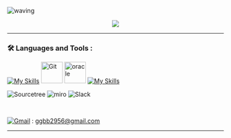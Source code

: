 <!--
**EnjoyTime18/EnjoyTime18** is a ✨ _special_ ✨ repository because its `README.md` (this file) appears on your GitHub profile.

Here are some ideas to get you started:

- 🔭 I’m currently working on ...
- 🌱 I’m currently learning ...
- 👯 I’m looking to collaborate on ...
- 🤔 I’m looking for help with ...
- 💬 Ask me about ...
- 📫 How to reach me: ...
- 😄 Pronouns: ...
- ⚡ Fun fact: ...
-->

![waving](https://capsule-render.vercel.app/api?type=waving&height=200&text=Welcome!%20My%20name%20is%20SeongMin%20Cho!&fontAlign=50&fontAlignY=30&color=gradient&fontSize=40)

<p align="center">
<img src = "https://user-images.githubusercontent.com/122508872/230572673-beee0e97-cb7a-4277-b514-3cf7ff917fe6.gif" style="vertical-align:middle" >
</p>

***


### :hammer_and_wrench: Languages and Tools :

<div>
<!--   <img src="https://github.com/devicons/devicon/blob/master/icons/java/java-original-wordmark.svg" title="Java" alt="Java" width="40" height="40"/>&nbsp;
  <img src="https://github.com/devicons/devicon/blob/master/icons/tomcat/tomcat-original-wordmark.svg" title="tomcat" alt="Java" width="40" height="40"/>&nbsp;
  <img src="https://github.com/devicons/devicon/blob/master/icons/spring/spring-original-wordmark.svg" title="Spring" alt="Spring" width="40" height="40"/>&nbsp;
  <img src="https://user-images.githubusercontent.com/116073413/221799846-4c71be13-c751-44d2-b4ee-cfe1dfd84727.png" title="Spring" alt="Spring" width="40" height="40"/>&nbsp;
  <img src="https://user-images.githubusercontent.com/116073413/221800896-b4118f2c-4b60-46c0-98a7-7b9d83de3894.png" title="Spring" alt="Spring" width="40" height="40"/>&nbsp;
  <img src="https://github.com/devicons/devicon/blob/master/icons/gradle/gradle-plain-wordmark.svg" title="Spring" alt="Gradle" width="40" height="40"/>&nbsp;
  <img src="https://github.com/devicons/devicon/blob/master/icons/css3/css3-plain-wordmark.svg"  title="CSS3" alt="CSS" width="40" height="40"/>&nbsp;
  <img src="https://github.com/devicons/devicon/blob/master/icons/html5/html5-original.svg" title="HTML5" alt="HTML" width="40" height="40"/>&nbsp;
  <img src="https://github.com/devicons/devicon/blob/master/icons/javascript/javascript-original.svg" title="JavaScript" alt="JavaScript" width="40" height="40"/>&nbsp;
  <img src="https://github.com/devicons/devicon/blob/master/icons/jquery/jquery-original-wordmark.svg" title="jqeury" alt="HTML" width="40" height="40"/>&nbsp;
  <img src="https://github.com/devicons/devicon/blob/master/icons/visualstudio/visualstudio-plain.svg" title="visualstudio" alt="HTML" width="40" height="40"/>&nbsp;
  <img src="https://github.com/devicons/devicon/blob/master/icons/mysql/mysql-original-wordmark.svg" title="MySQL"  alt="MySQL" width="40" height="40"/>&nbsp;
  <img src="https://github.com/devicons/devicon/blob/master/icons/oracle/oracle-original.svg" title="MySQL"  alt="oracle" width="40" height="40"/>&nbsp;
  <img src="https://github.com/devicons/devicon/blob/master/icons/bootstrap/bootstrap-original-wordmark.svg" title="Bootstrap"  alt="MySQL" width="40" height="40"/>&nbsp;
  <img src="https://github.com/devicons/devicon/blob/master/icons/git/git-original-wordmark.svg" title="Git" alt="Git" width="40" height="40"/>
  <img src="https://github.com/devicons/devicon/blob/master/icons/slack/slack-original-wordmark.svg" title="slack" alt="Git" width="40" height="40"/> -->
  
  [![My Skills](https://skillicons.dev/icons?i=java,eclipse,spring)](https://skillicons.dev)
  <img src="https://user-images.githubusercontent.com/25181517/183891303-41f257f8-6b3d-487c-aa56-c497b880d0fb.png" title="Git" alt="Git" width="50" height="50"/>
  <img src="https://user-images.githubusercontent.com/25181517/117208736-bdedc080-adf5-11eb-912f-61c7d43705f6.png" title="oracle"  alt="oracle" width="50" height="50"/>
  [![My Skills](https://skillicons.dev/icons?i=mysql,js,html,css,jquery,bootstrap,aws,git,github,postman)](https://skillicons.dev)

  ![Sourcetree](https://img.shields.io/badge/Sourcetree-0052CC.svg?style=for-the-badge&logo=Sourcetree&logoColor=white)
  ![miro](https://img.shields.io/badge/miro-050038?style=for-the-badge&logo=miro&logoColor=white)
  ![Slack](https://img.shields.io/badge/Slack-4A154B?style=for-the-badge&logo=slack&logoColor=white) 
  
</div>

<br>

[![Gmail](https://img.shields.io/badge/Gmail-d14836?style=flat-square&logo=Gmail&logoColor=white&link=mailto:ggbb2956@gmail.com)](mailto:ggbb2956@gmail.com) : ggbb2956@gmail.com

***
